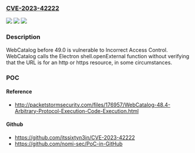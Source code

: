 ### [CVE-2023-42222](https://cve.mitre.org/cgi-bin/cvename.cgi?name=CVE-2023-42222)
![](https://img.shields.io/static/v1?label=Product&message=n%2Fa&color=blue)
![](https://img.shields.io/static/v1?label=Version&message=n%2Fa&color=blue)
![](https://img.shields.io/static/v1?label=Vulnerability&message=n%2Fa&color=brighgreen)

### Description

WebCatalog before 49.0 is vulnerable to Incorrect Access Control. WebCatalog calls the Electron shell.openExternal function without verifying that the URL is for an http or https resource, in some circumstances.

### POC

#### Reference
- http://packetstormsecurity.com/files/176957/WebCatalog-48.4-Arbitrary-Protocol-Execution-Code-Execution.html

#### Github
- https://github.com/itssixtyn3in/CVE-2023-42222
- https://github.com/nomi-sec/PoC-in-GitHub

